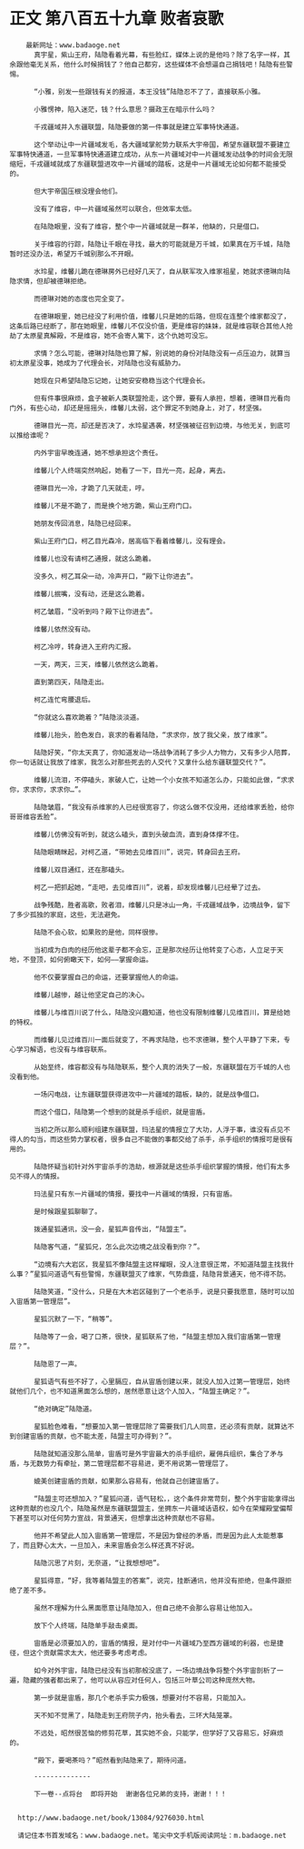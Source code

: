 # 正文 第八百五十九章 败者哀歌
        最新网址：www.badaoge.net
          真宇星，紫山王府，陆隐看着光幕，有些脸红，媒体上说的是他吗？除了名字一样，其余跟他毫无关系，他什么时候捐钱了？他自己都穷，这些媒体不会想逼自己捐钱吧！陆隐有些警惕。
      
          “小雅，别发一些跟钱有关的报道，本王没钱”陆隐忍不了了，直接联系小雅。
      
          小雅愣神，陷入迷茫，钱？什么意思？摄政王在暗示什么吗？
      
          千戎疆域并入东疆联盟，陆隐要做的第一件事就是建立军事特快通道。
      
          这个举动让中一片疆域发毛，各大疆域掌舵势力联系大宇帝国，希望东疆联盟不要建立军事特快通道，一旦军事特快通道建立成功，从东一片疆域对中一片疆域发动战争的时间会无限缩短，千戎疆域就成了东疆联盟进攻中一片疆域的踏板，这是中一片疆域无论如何都不能接受的。
      
          但大宇帝国压根没理会他们。
      
          没有了维容，中一片疆域虽然可以联合，但效率太低。
      
          在陆隐眼里，没有了维容，整个中一片疆域就是一群羊，他缺的，只是借口。
      
          关于维容的行踪，陆隐让千眼在寻找，最大的可能就是万千城，如果真在万千城，陆隐暂时还没办法，希望万千城别那么不开眼。
      
          水玲星，维馨儿跪在德琳房外已经好几天了，自从联军攻入维家祖星，她就求德琳向陆隐求情，但却被德琳拒绝。
      
          而德琳对她的态度也完全变了。
      
          在德琳眼里，她已经没了利用价值，维馨儿只是她的后路，但现在连整个维家都没了，这条后路已经断了，那在她眼里，维馨儿不仅没价值，更是维容的妹妹，就是维容联合其他人抢劫了太原星真解殿，不是维容，她不会寄人篱下，这个仇她可没忘。
      
          求情？怎么可能，德琳对陆隐也算了解，别说她的身份对陆隐没有一点压迫力，就算当初太原星没事，她成为了代理会长，对陆隐也没有威胁力。
      
          她现在只希望陆隐忘记她，让她安安稳稳当这个代理会长。
      
          但有件事很麻烦，盒子被新人类联盟抢走，这个罪，要有人承担，想着，德琳目光看向门外，有些心动，却还是摇摇头，维馨儿太弱，这个罪定不到她身上，对了，材坚强。
      
          德琳目光一亮，却还是否决了，水玲星遇袭，材坚强被征召到边境，与他无关，到底可以推给谁呢？
      
          内外宇宙早晚连通，她不想承担这个责任。
      
          维馨儿个人终端突然响起，她看了一下，目光一亮，起身，离去。
      
          德琳目光一冷，才跪了几天就走，哼。
      
          维馨儿不是不跪了，而是换个地方跪，紫山王府门口。
      
          她朋友传回消息，陆隐已经回来。
      
          紫山王府门口，柯乙目光森冷，居高临下看着维馨儿，没有理会。
      
          维馨儿也没有请柯乙通报，就这么跪着。
      
          没多久，柯乙耳朵一动，冷声开口，“殿下让你进去”。
      
          维馨儿抿嘴，没有动，还是这么跪着。
      
          柯乙皱眉，“没听到吗？殿下让你进去”。
      
          维馨儿依然没有动。
      
          柯乙冷哼，转身进入王府内汇报。
      
          一天，两天，三天，维馨儿依然这么跪着。
      
          直到第四天，陆隐走出。
      
          柯乙连忙弯腰退后。
      
          “你就这么喜欢跪着？”陆隐淡淡道。
      
          维馨儿抬头，脸色发白，哀求的看着陆隐，“求求你，放了我父亲，放了维家”。
      
          陆隐好笑，“你太天真了，你知道发动一场战争消耗了多少人力物力，又有多少人陪葬，你一句话就让我放了维家，我怎么对那些死去的人交代？又拿什么给东疆联盟交代？”。
      
          维馨儿流泪，不停磕头，家破人亡，让她一个小女孩不知道怎么办，只能如此做，“求求你，求求你，求求你…”。
      
          陆隐皱眉，“我没有杀维家的人已经很宽容了，你这么做不仅没用，还给维家丢脸，给你哥哥维容丢脸”。
      
          维馨儿仿佛没有听到，就这么磕头，直到头破血流，直到身体撑不住。
      
          陆隐眼睛眯起，对柯乙道，“带她去见维百川”，说完，转身回去王府。
      
          维馨儿双目通红，还在那磕头。
      
          柯乙一把抓起她，“走吧，去见维百川”，说着，却发现维馨儿已经晕了过去。
      
          战争残酷，胜者高歌，败者泪，维馨儿只是冰山一角，千戎疆域战争，边境战争，留下了多少孤独的家庭，这些，无法避免。
      
          陆隐不会心软，如果败的是他，同样很惨。
      
          当初成为白肉的经历他这辈子都不会忘，正是那次经历让他转变了心态，人立足于天地，不登顶，如何俯瞰天下，如何——掌握命运。
      
          他不仅要掌握自己的命运，还要掌握他人的命运。
      
          维馨儿越惨，越让他坚定自己的决心。
      
          维馨儿与维百川说了什么，陆隐没兴趣知道，他也没有限制维馨儿见维百川，算是给她的特权。
      
          而维馨儿见过维百川一面后就变了，不再求陆隐，也不求德琳，整个人平静了下来，专心学习解语，也没有与维容联系。
      
          从始至终，维容都没有与陆隐联系，整个人真的消失了一般，东疆联盟在万千城的人也没看到他。
      
          一场闪电战，让东疆联盟获得进攻中一片疆域的踏板，缺的，就是战争借口。
      
          而这个借口，陆隐第一个想到的就是杀手组织，就是宙盾。
      
          当初之所以那么顺利组建东疆联盟，玛法星的情报立了大功，人浮于事，谁没有点见不得人的勾当，而这些势力掌权者，很多自己不能做的事都交给了杀手，杀手组织的情报可是很有用的。
      
          陆隐怀疑当初针对外宇宙杀手的浩劫，根源就是这些杀手组织掌握的情报，他们有太多见不得人的情报。
      
          玛法星只有东一片疆域的情报，要找中一片疆域的情报，只有宙盾。
      
          是时候跟星狐聊聊了。
      
          拨通星狐通讯，没一会，星狐声音传出，“陆盟主”。
      
          陆隐客气道，“星狐兄，怎么此次边境之战没看到你？”。
      
          “边境有六大岩区，我星狐不像陆盟主这样耀眼，没人注意很正常，不知道陆盟主找我什么事？”星狐问道语气有些警惕，东疆联盟灭了维家，气势鼎盛，陆隐背景通天，他不得不防。
      
          陆隐笑道，“没什么，只是在大木岩区碰到了一个老杀手，说是只要我愿意，随时可以加入宙盾第一管理层”。
      
          星狐沉默了一下，“稍等”。
      
          陆隐等了一会，喝了口茶，很快，星狐联系了他，“陆盟主想加入我们宙盾第一管理层？”。
      
          陆隐恩了一声。
      
          星狐语气有些不好了，心里膈应，自从宙盾创建以来，就没人加入过第一管理层，始终就他们几个，也不知道黑面怎么想的，居然愿意让这个人加入，“陆盟主确定？”。
      
          “绝对确定”陆隐道。
      
          星狐脸色难看，“想要加入第一管理层除了需要我们几人同意，还必须有贡献，就算达不到创建宙盾的贡献，也不能太差，陆盟主可办得到？”。
      
          陆隐就知道没那么简单，宙盾可是外宇宙最大的杀手组织，雇佣兵组织，集合了矛与盾，与无数势力有牵扯，第二管理层都不容易进，更不用说第一管理层了。
      
          媲美创建宙盾的贡献，如果那么容易有，他就自己创建宙盾了。
      
          “陆盟主可还想加入？”星狐问道，语气轻松，，这个条件非常苛刻，整个外宇宙能拿得出这种贡献的也没几个，陆隐虽然是东疆联盟盟主，坐拥东一片疆域话语权，如今在荣耀殿堂偏帮下甚至可以对任何势力宣战，背景通天，但想拿出这种贡献也不容易。
      
          他并不希望此人加入宙盾第一管理层，不是因为曾经的矛盾，而是因为此人太能惹事了，而且野心太大，一旦加入，未来宙盾会怎么样还真不好说。
      
          陆隐沉思了片刻，无奈道，“让我想想吧”。
      
          星狐得意，“好，我等着陆盟主的答案”，说完，挂断通讯，他并没有拒绝，但条件跟拒绝了差不多。
      
          虽然不理解为什么黑面愿意让陆隐加入，但自己绝不会那么容易让他加入。
      
          放下个人终端，陆隐单手敲击桌面。
      
          宙盾是必须要加入的，宙盾的情报，是对付中一片疆域乃至西方疆域的利器，也是捷径，但这个贡献需求太大，他还要多考虑考虑。
      
          如今对外宇宙，陆隐已经没有当初那般没底了，一场边境战争将整个外宇宙剖析了一遍，隐藏的强者都出来了，他可以从容应对任何人，包括三叶草公司这种庞然大物。
      
          第一步就是宙盾，那几个老杀手实力极强，想要对付不容易，只能加入。
      
          天不知不觉黑了，陆隐走到王府院子内，抬头看去，三环大陆笼罩。
      
          不远处，昭然很苦恼的修剪花草，其实她不会，只能学，但学好了又容易忘，好麻烦的。
      
          “殿下，要喝茶吗？”昭然看到陆隐来了，期待问道。
      
          --------------
      
          下一卷--点将台  即将开始  谢谢各位兄弟的支持，谢谢！！！
      
      
      http://www.badaoge.net/book/13084/9276030.html
      
      请记住本书首发域名：www.badaoge.net。笔尖中文手机版阅读网址：m.badaoge.net